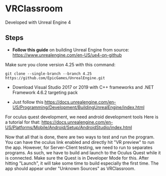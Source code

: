 # VRClassroom

Developed with Unreal Engine 4


## Steps

- **Follow this guide** on building Unreal Engine from source: https://www.unrealengine.com/en-US/ue4-on-github

Make sure you clone version 4.25 with this command:

```git clone --single-branch --branch 4.25 https://github.com/EpicGames/UnrealEngine.git```

- Download Visual Studio 2017 or 2019 with C++ frameworks and .NET Framework 4.6.2 targeting pack

- Just follow this https://docs.unrealengine.com/en-US/Programming/Development/BuildingUnrealEngine/index.html


For oculus quest development, we need android development tools
Here is a tutorial for that: https://docs.unrealengine.com/en-US/Platforms/Mobile/Android/Setup/AndroidStudio/index.html

Now that all that is done, there are two ways to test and run the program. You can have the oculus link enabled and directly hit "VR preview" to run the app.
However, for Server-Client testing, we need to run to separates programs. As such, we have to build and launch to the Oculus Quest while it is connected. Make sure the Quest is in Developer Mode for this.
After hitting "Launch", it will take some time to build especially the first time. The app should appear under "Unknown Sources" as VRClassroom.

